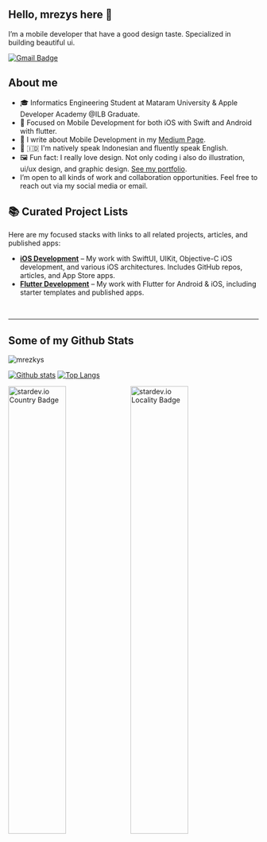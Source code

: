## Hello, mrezys here 👋
I’m a mobile developer that have a good design taste. Specialized in building beautiful ui.


[![Gmail Badge](https://img.shields.io/badge/-mrezkysulihin@gmail.com-c14438?style=flat&logo=Gmail&logoColor=white&link=mailto:mrezkysulihin@gmail.com)](mailto:mrezkysulihin@gmail.com) 

## About me
- 🎓 Informatics Engineering Student at Mataram University & Apple Developer Academy @ILB Graduate. 
- 📱 Focused on Mobile Development for both iOS with Swift and Android with flutter.
- 📖 I write about Mobile Development in my [Medium Page](https://mrezkys.medium.com).
- 🏴󠁧󠁢󠁥󠁮󠁧󠁿 🇮🇩 I'm natively speak Indonesian and fluently speak English.
- 🖼️ Fun fact: I really love design. Not only coding i also do illustration, ui/ux design, and graphic design. [See my portfolio](https://dribbble.com/mrezkys).
- I’m open to all kinds of work and collaboration opportunities. Feel free to reach out via my social media or email.

## 📚 Curated Project Lists
Here are my focused stacks with links to all related projects, articles, and published apps:

- **[iOS Development](https://github.com/mrezkys/ios-dev)** – My work with SwiftUI, UIKit, Objective-C iOS development, and various iOS architectures. Includes GitHub repos, articles, and App Store apps.
- **[Flutter Development](https://github.com/mrezkys/flutter-dev)** – My work with Flutter for Android & iOS, including starter templates and published apps.
<br>

---


## Some of my Github Stats
<p align=left> <img src=https://komarev.com/ghpvc/?username=mrezkys alt=mrezkys /> </p>

[![Github stats](https://github-readme-stats.vercel.app/api?username=mrezkys&show_icons=true&include_all_commits=true)](https://github.com/mrezkys/github-readme-stats)
[![Top Langs](https://github-readme-stats.vercel.app/api/top-langs/?username=mrezkys&layout=compact)](https://github.com/mrezkys/github-readme-stats)

<div align="left">
  <img src="https://stardev.io/developers/mrezkys/badge/languages/country.svg" alt="stardev.io Country Badge" width="48%" />
  <img src="https://stardev.io/developers/mrezkys/badge/languages/locality.svg" alt="stardev.io Locality Badge" width="48%" />
</div>
